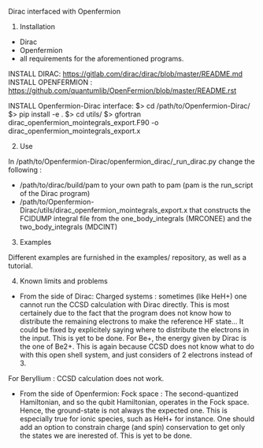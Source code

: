Dirac interfaced with Openfermion

1) Installation

- Dirac 
- Openfermion
- all requirements for the aforementioned programs.

INSTALL DIRAC: https://gitlab.com/dirac/dirac/blob/master/README.md
INSTALL OPENFERMION : https://github.com/quantumlib/OpenFermion/blob/master/README.rst 

INSTALL Openfermion-Dirac interface:
$> cd /path/to/Openfermion-Dirac/
$> pip install -e .
$> cd utils/
$> gfortran dirac_openfermion_mointegrals_export.F90 -o dirac_openfermion_mointegrals_export.x

2) Use

In /path/to/Openfermion-Dirac/openfermion_dirac/_run_dirac.py change the following :
- /path/to/dirac/build/pam to your own path to pam (pam is the run_script of the Dirac program)
- /path/to/Openfermion-Dirac/utils/dirac_openfermion_mointegrals_export.x
  that constructs the FCIDUMP integral file from the one_body_integrals (MRCONEE) and the two_body_integrals (MDCINT)

3) Examples

Different examples are furnished in the examples/ repository, as well as a tutorial.

4) Known limits and problems

- From the side of Dirac: 
Charged systems : sometimes (like HeH+) one cannot run the CCSD calculation with Dirac directly.
                  This is most certainely due to the fact that the program does not know how to
                  distribute the remaining electrons to make the reference HF state...
                  It could be fixed by explicitely saying where to distribute the electrons in
                  the input. This is yet to be done.
                  For Be+, the energy given by Dirac is the one of Be2+. This is again because
                  CCSD does not know what to do with this open shell system, and just considers
                  of 2 electrons instead of 3.

For Beryllium : CCSD calculation does not work.

- From the side of Openfermion:
Fock space :  The second-quantized Hamiltonian, and so the qubit Hamiltonian,
              operates in the Fock space. Hence, the ground-state is not
              always the expected one. This is especially true for ionic species, 
              such as HeH+ for instance. One should add an option to constrain charge 
              (and spin) conservation to get only the states we are inerested of. 
              This is yet to be done.
